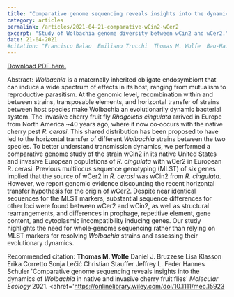 ```yaml
---
title: "Comparative genome sequencing reveals insights into the dynamics of Wolbachia in native and invasive cherry fruit flies"
category: articles
permalink: /articles/2021-04-21-comparative-wCin2-wCer2
excerpt: "Study of Wolbachia genome diversity between wCin2 and wCer2."
date: 21-04-2021
#citation: "Francisco Balao  Emiliano Trucchi  Thomas M. Wolfe  Bao‐Hai Hao  Maria Teresa Lorenzo  Juliane Baar Laura Sedman  Carolin Kosiol  Fabian Amman  Mark W. Chase  Mikael Hedrén  Ovidiu Paun. 'Adaptive sequence evolution is driven by biotic stress in a pair of orchid species (*Dactylorhiza*) with distinct ecological optima.' Molecular Ecology 2017. <a href='https://onlinelibrary.wiley.com/doi/epdf/10.1111/mec.14123'>https://doi.org/10.1111/mec.14123 </a>"
---
```


<a href="https://onlinelibrary.wiley.com/doi/10.1111/mec.15923">Download PDF here.</a>

Abstract:
*Wolbachia* is a maternally inherited obligate endosymbiont that can induce a wide spectrum of effects in its host, ranging from mutualism to reproductive parasitism. At the genomic level, recombination within and between strains, transposable elements, and horizontal transfer of strains between host species make Wolbachia an evolutionarily dynamic bacterial system. The invasive cherry fruit fly *Rhagoletis cingulata* arrived in Europe from North America ~40 years ago, where it now co‐occurs with the native cherry pest *R. cerasi*. This shared distribution has been proposed to have led to the horizontal transfer of different *Wolbachia* strains between the two species. To better understand transmission dynamics, we performed a comparative genome study of the strain wCin2 in its native United States and invasive European populations of *R. cingulata* with wCer2 in European R. cerasi. Previous multilocus sequence genotyping (MLST) of six genes implied that the source of wCer2 in *R. cerasi* was wCin2 from *R. cingulata*. However, we report genomic evidence discounting the recent horizontal transfer hypothesis for the origin of wCer2. Despite near identical sequences for the MLST markers, substantial sequence differences for other loci were found between wCer2 and wCin2, as well as structural rearrangements, and differences in prophage, repetitive element, gene content, and cytoplasmic incompatibility inducing genes. Our study highlights the need for whole‐genome sequencing rather than relying on MLST markers for resolving *Wolbachia* strains and assessing their evolutionary dynamics.

Recommended citation: **Thomas M. Wolfe**  Daniel J. Bruzzese  Lisa Klasson  Erika Corretto  Sonja Lečić  Christian Stauffer  Jeffrey L. Feder  Hannes Schuler 'Comparative genome sequencing reveals insights into the dynamics of *Wolbachia* in native and invasive cherry fruit flies' *Molecular Ecology* 2021. <ahref='https://onlinelibrary.wiley.com/doi/10.1111/mec.15923 </a>
